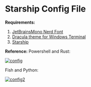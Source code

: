 # Starship Config File
**Requirements:**
1. [JetBrainsMono Nerd Font](https://www.nerdfonts.com/font-downloads)
2. [Dracula theme for Windows Terminal](https://draculatheme.com/windows-terminal)
3. [Starship](https://starship.rs/)

**Reference:**
Powershell and Rust:

<a href="https://ibb.co/g7zYyBr"><img src="https://i.ibb.co/H2nZ7kK/config.png" alt="config" border="0"></a>

Fish and Python:

<a href="https://ibb.co/vs0fR8L"><img src="https://i.ibb.co/8z1GtVP/config2.png" alt="config2" border="0"></a>

